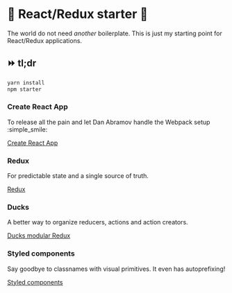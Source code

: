 # :nail_care: React/Redux starter :baby_chick:

The world do not need _another_ boilerplate.
This is just my starting point for React/Redux applications.

## :fast_forward: tl;dr
```js
yarn install
npm starter
```

### Create React App
To release all the pain and let Dan Abramov handle the Webpack setup :simple_smile:

[Create React App](https://github.com/facebookincubator/create-react-app)

### Redux
For predictable state and a single source of truth.

[Redux](https://github.com/reactjs/redux)

### Ducks
A better way to organize reducers, actions and action creators.

[Ducks modular Redux](https://github.com/erikras/ducks-modular-redux)

### Styled components
Say goodbye to classnames with visual primitives. It even has autoprefixing!

[Styled components](https://github.com/styled-components/styled-components)
